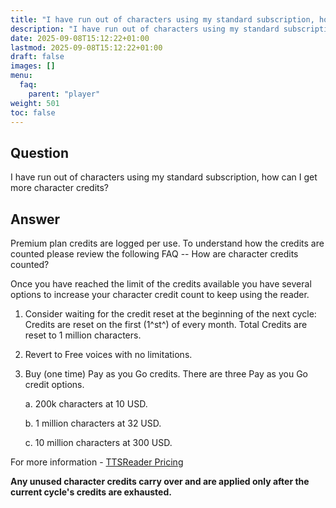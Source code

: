 ```yaml
---
title: "I have run out of characters using my standard subscription, how can I get more character credits?"
description: "I have run out of characters using my standard subscription, how can I get more character credits?"
date: 2025-09-08T15:12:22+01:00
lastmod: 2025-09-08T15:12:22+01:00
draft: false
images: []
menu:
  faq:
    parent: "player"
weight: 501
toc: false
---
```


## Question

I have run out of characters using my standard subscription, how can I get more character credits?

## Answer

Premium plan credits are logged per use. To understand how the credits
are counted please review the following FAQ -- How are character credits
counted?

Once you have reached the limit of the credits available you have
several options to increase your character credit count to keep using
the reader.

1)  Consider waiting for the credit reset at the beginning of the next
    cycle: Credits are reset on the first (1^st^) of every month. Total
    Credits are reset to 1 million characters.

2)  Revert to Free voices with no limitations.

3)  Buy (one time) Pay as you Go credits. There are three Pay as you Go credit
    options.

    a.  200k characters at 10 USD.

    b.  1 million characters at 32 USD.

    c.  10 million characters at 300 USD.

For more information - [TTSReader Pricing](https://ttsreader.com/docs/support/pricing/)

**Any unused character credits carry over and are applied only after the
current cycle's credits are exhausted.**
